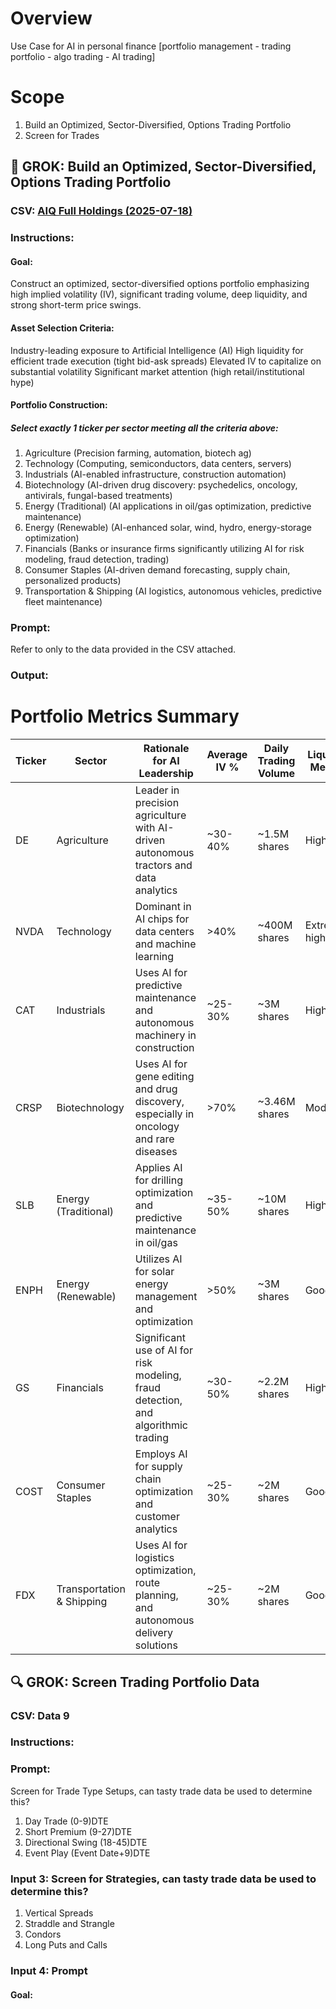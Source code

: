 # Overview

Use Case for AI in personal finance [portfolio management - trading portfolio - algo trading - AI trading]



#  Scope

1. Build an Optimized, Sector-Diversified, Options Trading Portfolio
2. Screen for Trades

## 🤖 GROK: Build an Optimized, Sector-Diversified, Options Trading Portfolio

### CSV: [AIQ Full Holdings (2025-07-18)](aiq_full-holdings_20250718.csv)
### Instructions:
#### Goal:
Construct an optimized, sector-diversified options portfolio emphasizing high implied volatility (IV), significant trading volume, deep liquidity, and strong short-term price swings.
#### Asset Selection Criteria:
Industry-leading exposure to Artificial Intelligence (AI)
High liquidity for efficient trade execution (tight bid-ask spreads)
Elevated IV to capitalize on substantial volatility
Significant market attention (high retail/institutional hype)
#### Portfolio Construction:
##### Select exactly 1 ticker per sector meeting all the criteria above:
1. Agriculture (Precision farming, automation, biotech ag)
2. Technology (Computing, semiconductors, data centers, servers)
3. Industrials (AI-enabled infrastructure, construction automation)
4. Biotechnology (AI-driven drug discovery: psychedelics, oncology, antivirals, fungal-based treatments)
5. Energy (Traditional) (AI applications in oil/gas optimization, predictive maintenance)
6. Energy (Renewable) (AI-enhanced solar, wind, hydro, energy-storage optimization)
7. Financials (Banks or insurance firms significantly utilizing AI for risk modeling, fraud detection, trading)
8. Consumer Staples (AI-driven demand forecasting, supply chain, personalized products)
9. Transportation & Shipping (AI logistics, autonomous vehicles, predictive fleet maintenance)
### Prompt:
Refer to only to the data provided in the CSV attached.

### Output: 
# Portfolio Metrics Summary

| Ticker | Sector                     | Rationale for AI Leadership                                                                 | Average IV % | Daily Trading Volume | Liquidity Metrics |
|--------|----------------------------|---------------------------------------------------------------------------------------------|--------------|----------------------|-------------------|
| DE     | Agriculture                | Leader in precision agriculture with AI-driven autonomous tractors and data analytics        | ~30-40%      | ~1.5M shares         | High              |
| NVDA   | Technology                 | Dominant in AI chips for data centers and machine learning                                  | >40%         | ~400M shares         | Extremely high    |
| CAT    | Industrials                | Uses AI for predictive maintenance and autonomous machinery in construction                 | ~25-30%      | ~3M shares           | High              |
| CRSP   | Biotechnology              | Uses AI for gene editing and drug discovery, especially in oncology and rare diseases       | >70%         | ~3.46M shares        | Moderate          |
| SLB    | Energy (Traditional)       | Applies AI for drilling optimization and predictive maintenance in oil/gas                 | ~35-50%      | ~10M shares          | High              |
| ENPH   | Energy (Renewable)         | Utilizes AI for solar energy management and optimization                                    | >50%         | ~3M shares           | Good              |
| GS     | Financials                 | Significant use of AI for risk modeling, fraud detection, and algorithmic trading           | ~30-50%      | ~2.2M shares         | High              |
| COST   | Consumer Staples           | Employs AI for supply chain optimization and customer analytics                             | ~25-30%      | ~2M shares           | Good              |
| FDX    | Transportation & Shipping  | Uses AI for logistics optimization, route planning, and autonomous delivery solutions       | ~25-30%      | ~2M shares           | Good              |

## 🔍 GROK: Screen Trading Portfolio Data

### CSV: Data 9
### Instructions: 
### Prompt: 
Screen for Trade Type Setups, can tasty trade data be used to determine this?
1. Day Trade (0-9)DTE
2. Short Premium (9-27)DTE
3. Directional Swing (18-45)DTE
4. Event Play (Event Date+9)DTE

### Input 3: Screen for Strategies, can tasty trade data be used to determine this? 
1. Vertical Spreads
2. Straddle and Strangle
3. Condors
4. Long Puts and Calls
   
### Input 4: Prompt

#### Goal:










